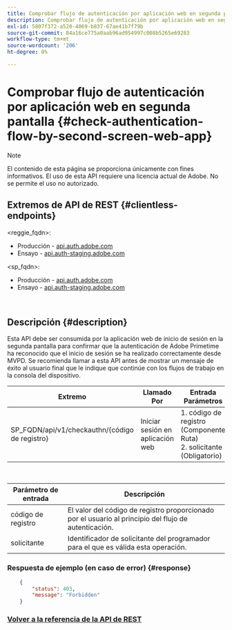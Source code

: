 ```yaml
---
title: Comprobar flujo de autenticación por aplicación web en segunda pantalla
description: Comprobar flujo de autenticación por aplicación web en segunda pantalla
exl-id: 5807f372-a520-4069-b837-67ae41b7f79b
source-git-commit: 84a16ce775a0aab96ad954997c008b5265e69283
workflow-type: tm+mt
source-wordcount: '206'
ht-degree: 0%

---
```


# Comprobar flujo de autenticación por aplicación web en segunda pantalla {#check-authentication-flow-by-second-screen-web-app}

>[!NOTE]
>
>El contenido de esta página se proporciona únicamente con fines informativos. El uso de esta API requiere una licencia actual de Adobe. No se permite el uso no autorizado.

## Extremos de API de REST {#clientless-endpoints}

&lt;reggie_fqdn>:

* Producción - [api.auth.adobe.com](http://api.auth.adobe.com/)
* Ensayo - [api.auth-staging.adobe.com](http://api.auth-staging.adobe.com/)

&lt;sp_fqdn>:

* Producción - [api.auth.adobe.com](http://api.auth.adobe.com/)
* Ensayo - [api.auth-staging.adobe.com](http://api.auth-staging.adobe.com/)

</br>

## Descripción {#description}

Esta API debe ser consumida por la aplicación web de inicio de sesión en la segunda pantalla para confirmar que la autenticación de Adobe Primetime ha reconocido que el inicio de sesión se ha realizado correctamente desde MVPD. Se recomienda llamar a esta API antes de mostrar un mensaje de éxito al usuario final que le indique que continúe con los flujos de trabajo en la consola del dispositivo.


| Extremo | Llamado  </br>Por | Entrada   </br>Parámetros | HTTP  </br>Método | Respuesta | HTTP  </br>Respuesta |
| --- | --- | --- | --- | --- | --- |
| SP_FQDN/api/v1/checkauthn/{código de registro} | Iniciar sesión en aplicación web | 1. código de registro  </br>    (Componente Ruta)</br>2.  solicitante  </br>    (Obligatorio) | GET | XML o JSON con detalles de error si no se ha realizado correctamente. | 200 - Éxito   </br>403 - Prohibido |

</br>

| Parámetro de entrada | Descripción |
| ----------------- | --------------------------------------------------------------------------------------------- |
| código de registro | El valor del código de registro proporcionado por el usuario al principio del flujo de autenticación. |
| solicitante | Identificador de solicitante del programador para el que es válida esta operación. |


### Respuesta de ejemplo (en caso de error) {#response}

```JSON
    {
        "status": 403,
        "message": "Forbidden"
    }
```

### [Volver a la referencia de la API de REST](/help/authentication/rest-api-reference.md)
